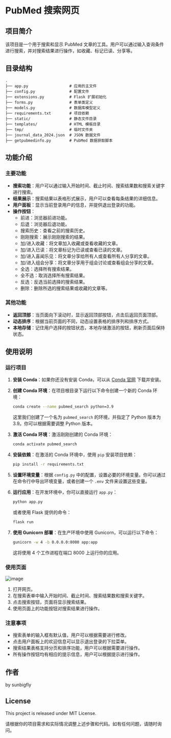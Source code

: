 # PubMed 搜索网页

## 项目简介
该项目是一个用于搜索和显示 PubMed 文章的工具。用户可以通过输入查询条件进行搜索，并对搜索结果进行操作，如收藏、标记已读、分享等。

## 目录结构

```
.
├── app.py                  # 应用的主文件
├── config.py               # 配置文件
├── extensions.py           # Flask 扩展初始化
├── forms.py                # 表单类定义
├── models.py               # 数据库模型定义
├── requirements.txt        # 项目依赖
├── static/                 # 静态文件目录
├── templates/              # HTML 模板目录
├── tmp/                    # 临时文件夹
├── journal_data_2024.json  # JSON 数据文件
├── getpubmedinfo.py        # PubMed 数据获取脚本
```

## 功能介绍

### 主要功能

- **搜索功能**：用户可以通过输入开始时间、截止时间、搜索结果数和搜索关键字进行搜索。
- **结果展示**：搜索结果以表格形式展示，用户可以查看每条结果的详细信息。
- **用户面板**：显示当前登录用户的信息，并提供退出登录的功能。
- **操作按钮**：
  - 前进：浏览器前进功能。
  - 后退：浏览器后退功能。
  - 搜索历史：查看之前的搜索历史。
  - 刚刚搜索：展示刚刚搜索的结果。
  - 加/进入收藏：将文章加入收藏或查看收藏的文章。
  - 加/进入已读：将文章标记为已读或查看已读的文章。
  - 加/进入喜闻乐见：将文章分享给所有人或查看所有人分享的文章。
  - 加/进入组会分享：将文章分享用于组会讨论或查看组会分享的文章。
  - 全选：选择所有搜索结果。
  - 全不选：取消选择所有搜索结果。
  - 反选：反选当前选择的搜索结果。
  - 删除：删除所选的搜索结果或收藏的文章等。

### 其他功能

- **返回顶部**：当页面向下滚动时，显示返回顶部按钮，点击后返回页面顶部。
- **动态排序**：根据当前页面的不同，动态设置表格的排序列和排序方式。
- **本地存储**：记住用户选择的按钮状态，本地存储激活的按钮，刷新页面后保持状态。

## 使用说明

### 运行项目

1. **安装 Conda**：如果你还没有安装 Conda，可以从 [Conda 官网](https://docs.conda.io/projects/conda/en/latest/user-guide/install/index.html) 下载并安装。

2. **创建 Conda 环境**：在项目根目录下运行以下命令创建一个新的 Conda 环境：

   ```bash
   conda create --name pubmed_search python=3.9
   ```

   这里我们创建了一个名为 `pubmed_search` 的环境，并指定了 Python 版本为 3.9。你可以根据需要调整 Python 版本。

3. **激活 Conda 环境**：激活刚刚创建的 Conda 环境：

   ```bash
   conda activate pubmed_search
   ```

4. **安装依赖**：在激活的 Conda 环境中，使用 `pip` 安装项目依赖：

   ```bash
   pip install -r requirements.txt
   ```

5. **设置环境变量**：根据 `config.py` 中的配置，设置必要的环境变量。你可以通过在命令行中导出环境变量，或者创建一个 `.env` 文件来设置这些变量。

6. **运行应用**：在开发环境中，你可以直接运行 `app.py`：

   ```bash
   python app.py
   ```

   或者使用 Flask 提供的命令：

   ```bash
   flask run
   ```

7. **使用 Gunicorn 部署**：在生产环境中使用 Gunicorn，可以运行以下命令：

   ```bash
   gunicorn -w 4 -b 0.0.0.0:8000 app:app
   ```

   这将使用 4 个工作进程在端口 8000 上运行你的应用。


### 使用页面

![image](https://github.com/sunbigfly/pubmed-searcher/assets/58769230/1f7667c7-40cf-42b7-9d2d-05f124cbcce7)

1. 打开网页。
2. 在搜索表单中输入开始时间、截止时间、搜索结果数和搜索关键字。
3. 点击搜索按钮，页面将显示搜索结果。
4. 使用页面上的功能按钮对搜索结果进行操作。

### 注意事项

- 搜索表单的输入框有默认值，用户可以根据需要进行修改。
- 点击用户面板上的欢迎信息可以显示退出登录的下拉菜单。
- 搜索结果表格支持分页和排序功能，用户可以根据需要进行操作。
- 所有操作按钮均有相应的提示信息，用户可以根据提示进行操作。

## 作者

by sunbigfly


## License
This project is released under MIT License.

请根据你的项目需求和实际情况调整上述步骤和代码。如有任何问题，请随时询问。
